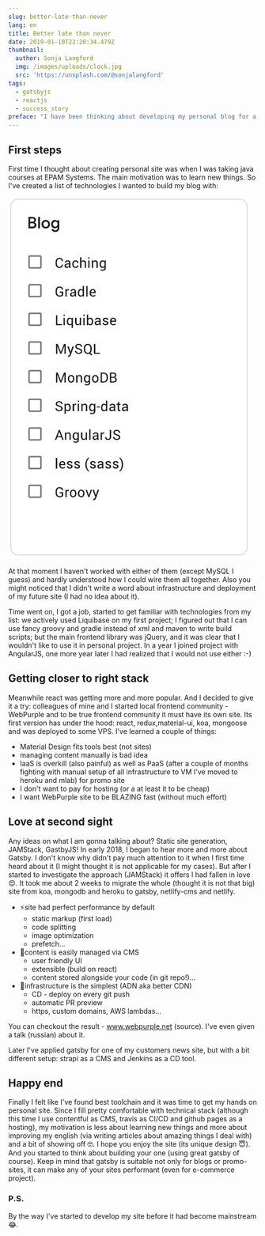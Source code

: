 ```yaml
---
slug: better-late-than-never
lang: en
title: Better late than never
date: 2019-01-10T22:20:34.479Z
thumbnail:
  author: Sonja Langford
  img: /images/uploads/clock.jpg
  src: 'https://unsplash.com/@sonjalangford'
tags:
  - gatsbyjs
  - reactjs
  - success_story
preface: "I have been thinking about developing my personal blog for a least 5 years already. Finally I have enough experience and comfortable toolchain. Here is my first try to post something here ✨\U0001F973\U0001F389"
---
```

## First steps

First time I thought about creating personal site was when I was taking java courses at EPAM Systems. The main motivation was to learn new things. So I've created a list of technologies I wanted to build my blog with:

![List of technologies](/images/uploads/blog-tech-stack.jpg "Technologies")

At that moment I haven't worked with either of them (except MySQL I guess) and hardly understood how I could wire them all together. Also you might noticed that I didn't write a word about infrastructure and deployment of my future site (I had no idea about it).

Time went on, I got a job, started to get familiar with technologies from my list: we actively used Liquibase on my first project; I figured out that I can use fancy groovy and gradle instead of xml and maven to write build scripts; but the main frontend library was jQuery, and it was clear that I wouldn't like to use it in personal project. In a year I joined project with AngularJS, one more year later I had realized that I would not use either :-)

## Getting closer to right stack

Meanwhile react was getting more and more popular. And I decided to give it a try: colleagues of mine and I started local frontend community - WebPurple and to be true frontend community it must have its own site. Its first version has under the hood: react, redux,material-ui, koa, mongoose and was deployed to some VPS. I've learned a couple of things:

* Material Design fits tools best (not sites)
* managing content manually is bad idea
* IaaS is overkill (also painful) as well as PaaS (after a couple of months fighting with manual setup of all infrastructure to VM I've moved to heroku and mlab) for promo site
* I don't want to pay for hosting (or a at least it to be cheap)
* I want WebPurple site to be BLAZING fast (without much effort)

## Love at second sight

Any ideas on what I am gonna talking about? Static site generation, JAMStack, GastbyJS! In early 2018, I began to hear more and more about Gatsby. I don't know why didn't pay much attention to it when I first time heard about it (I might thought it is not applicable for my cases). But after I started to investigate the approach (JAMStack) it offers I had fallen in love 😍. It took me about 2 weeks to migrate the whole (thought it is not that big) site from koa, mongodb and heroku to gatsby, netlify-cms and netlify.

* ⚡️site had perfect performance by default
  * static markup (first load)
  * code splitting
  * image optimization
  * prefetch...
* 💃content is easily managed via CMS
  * user friendly UI
  * extensible (build on react)
  * content stored alongside your code (in git repo!)...
* 🙈infrastructure is the simplest (ADN aka better CDN)
  * CD - deploy on every git push
  * automatic PR preview
  * https, custom domains, AWS lambdas...

You can checkout the result - www.webpurple.net (source). I've even given a talk (russian) about it.

Later I've applied gatsby for one of my customers news site, but with a bit different setup: strapi as a CMS and Jenkins as a CD tool.

## Happy end

Finally I felt like I've found best toolchain and it was time to get my hands on personal site. Since I fill pretty comfortable with technical stack (although this time I use contentful as CMS, travis as CI/CD and github pages as a hosting), my motivation is less about learning new things and more about improving my english (via writing articles about amazing things I deal with) and a bit of showing off 🤓. I hope you enjoy the site (its unique design 😇). And you started to think about building your one (using great gatsby of course). Keep in mind that gatsby is suitable not only for blogs or promo-sites, it can make any of your sites performant (even for e-commerce project).

### P.S.

By the way I've started to develop my site before it had become mainstream 😂.

